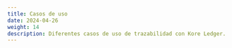 ```yaml
---
title: Casos de uso
date: 2024-04-26
weight: 14
description: Diferentes casos de uso de trazabilidad con Kore Ledger.
---
```


